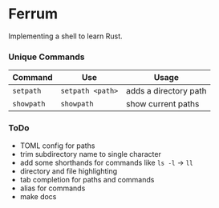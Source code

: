 # Ferrum

Implementing a shell to learn Rust.

### Unique Commands

| Command    | Use              | Usage                 |
| ---------- | ---------------- | --------------------- |
| `setpath`  | `setpath <path>` | adds a directory path |
| `showpath` | `showpath`       | show current paths    |

### ToDo

- TOML config for paths
- trim subdirectory name to single character
- add some shorthands for commands like `ls -l` -> `ll`
- directory and file highlighting
- tab completion for paths and commands
- alias for commands
- make docs

